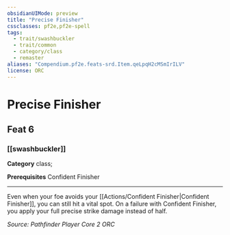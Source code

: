 ```yaml
---
obsidianUIMode: preview
title: "Precise Finisher"
cssclasses: pf2e,pf2e-spell
tags:
  - trait/swashbuckler
  - trait/common
  - category/class
  - remaster
aliases: "Compendium.pf2e.feats-srd.Item.qeLpqH2cMSmIrILV"
license: ORC
---
```

# Precise Finisher
## Feat 6
### [[swashbuckler]]

**Category** class; 



**Prerequisites** Confident Finisher
* * *
Even when your foe avoids your [[Actions/Confident Finisher|Confident Finisher]], you can still hit a vital spot. On a failure with Confident Finisher, you apply your full precise strike damage instead of half.

*Source: Pathfinder Player Core 2*
*ORC*